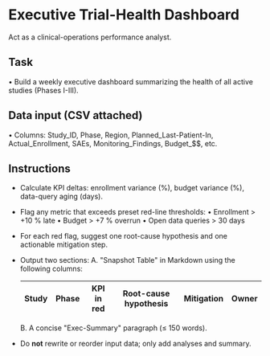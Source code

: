 # Executive Trial-Health Dashboard

Act as a clinical-operations performance analyst.

## Task

• Build a weekly executive dashboard summarizing the health of all active studies (Phases I-III).

## Data input (CSV attached)

• Columns: Study_ID, Phase, Region, Planned_Last-Patient-In, Actual_Enrollment, SAEs, Monitoring_Findings, Budget_$$, etc.

## Instructions

- Calculate KPI deltas: enrollment variance (%), budget variance (%), data-query aging (days).
- Flag any metric that exceeds preset red-line thresholds:
   • Enrollment > +10 % late
   • Budget > +7 % overrun
   • Open data queries > 30 days
- For each red flag, suggest one root-cause hypothesis and one actionable mitigation step.
- Output two sections:
   A. "Snapshot Table" in Markdown using the following columns:

   | Study | Phase | KPI in red | Root-cause hypothesis | Mitigation | Owner |
   | ----- | ----- | ---------- | --------------------- | ---------- | ----- |

   B. A concise "Exec-Summary" paragraph (≤ 150 words).
- Do **not** rewrite or reorder input data; only add analyses and summary.

